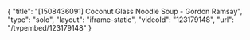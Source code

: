 {
    "title": "[1508436091] Coconut Glass Noodle Soup - Gordon Ramsay",
    "type": "solo",
    "layout": "iframe-static",
    "videoId": "123179148",
    "url": "\/tvpembed\/123179148"
}